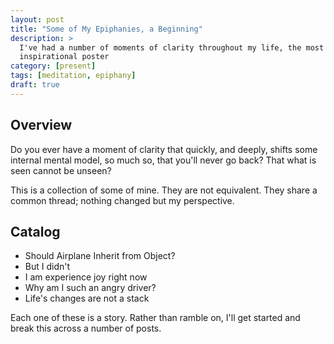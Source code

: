 ```yaml
---
layout: post
title: "Some of My Epiphanies, a Beginning"
description: >
  I've had a number of moments of clarity throughout my life, the most recent either being a cliché or an
  inspirational poster
category: [present]
tags: [meditation, epiphany]
draft: true
---
```


## Overview
Do you ever have a moment of clarity that quickly, and deeply, shifts some internal mental model, so much so, that 
you'll never go back? That what is seen cannot be unseen?

This is a collection of some of mine. They are not equivalent. They share a common thread; nothing changed but my
perspective. 

## Catalog

* Should Airplane Inherit from Object?
* But I didn't 
* I am experience joy right now
* Why am I such an angry driver?
* Life's changes are not a stack

Each one of these is a story. Rather than ramble on, I'll get started and break this across a number of posts.
